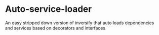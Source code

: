 # Auto-service-loader
An easy stripped down version of inversify that auto loads dependencies and services based on decorators and interfaces. 